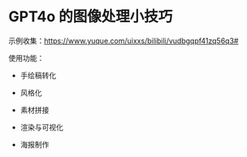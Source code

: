 # GPT4o 的图像处理小技巧


示例收集：https://www.yuque.com/uixxs/bilibili/vudbgqpf41zq56q3#

使用功能：
- 手绘稿转化



- 风格化


- 素材拼接


- 渲染与可视化


- 海报制作
